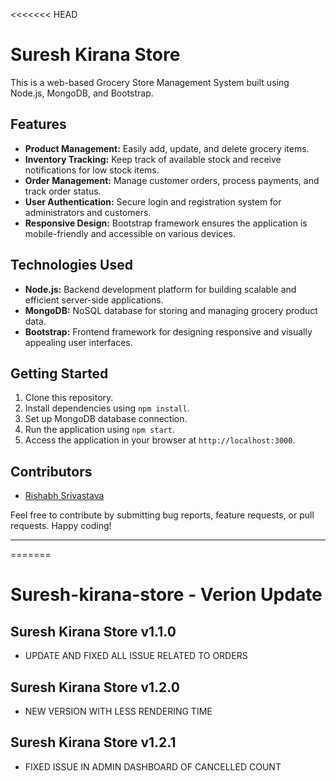 <<<<<<< HEAD
# Suresh Kirana Store

This is a web-based Grocery Store Management System built using Node.js, MongoDB, and Bootstrap.

## Features
- **Product Management:** Easily add, update, and delete grocery items.
- **Inventory Tracking:** Keep track of available stock and receive notifications for low stock items.
- **Order Management:** Manage customer orders, process payments, and track order status.
- **User Authentication:** Secure login and registration system for administrators and customers.
- **Responsive Design:** Bootstrap framework ensures the application is mobile-friendly and accessible on various devices.

## Technologies Used
- **Node.js:** Backend development platform for building scalable and efficient server-side applications.
- **MongoDB:** NoSQL database for storing and managing grocery product data.
- **Bootstrap:** Frontend framework for designing responsive and visually appealing user interfaces.

## Getting Started
1. Clone this repository.
2. Install dependencies using `npm install`.
3. Set up MongoDB database connection.
4. Run the application using `npm start`.
5. Access the application in your browser at `http://localhost:3000`.

## Contributors
- [Rishabh Srivastava](https://github.com/errishabhsrivastava)

Feel free to contribute by submitting bug reports, feature requests, or pull requests. Happy coding!

---
=======
# Suresh-kirana-store - Verion Update

## Suresh Kirana Store v1.1.0

- UPDATE AND FIXED ALL ISSUE RELATED TO ORDERS

## Suresh Kirana Store v1.2.0

- NEW VERSION WITH LESS RENDERING TIME

## Suresh Kirana Store v1.2.1

- FIXED ISSUE IN ADMIN DASHBOARD OF CANCELLED COUNT


